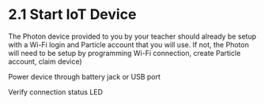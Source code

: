 # 2.1 Start IoT Device

The Photon device provided to you by your teacher should already be setup with a Wi-Fi login and Particle account that you will use. If not, the Photon will need to be setup by programming Wi-Fi connection, create Particle account, claim device\)

Power device through battery jack or USB port

Verify connection status LED

